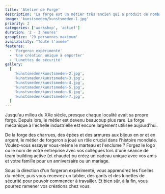 ```yaml
---
title: 'Atelier de Forge'
description: 'La forge est un métier très ancien qui a produit de nombreux objets dans le passé'
image: 'kunstsmeden/kunstsmeden-1.jpg'
priority: 2
categories: ['workshop', 'actief']
duration: '2 - 3 heures'
groupSize: '20 personnes maximum'
availability: "Toute l'année"
features:
  - 'Forgeron expérimenté'
  - 'Une création unique à emporter'
  - 'Lunettes de sécurité'
gallery:
  [
    'kunstsmeden/kunstsmeden-2.jpg',
    'kunstsmeden/kunstsmeden-3.jpg',
    'kunstsmeden/kunstsmeden-4.jpg',
    'kunstsmeden/kunstsmeden-5.jpg',
    'kunstsmeden/kunstsmeden-6.jpg',
    'kunstsmeden/kunstsmeden-7.jpg',
  ]
---
```


Jusqu'au milieu du XXe siècle, presque chaque localité avait sa propre forge. Depuis lors, le métier est devenu beaucoup plus rare. La forge mécanique à l'échelle industrielle est encore largement utilisée aujourd'hui.

De la forge des charrues, des épées et des armures aux bijoux en or et en argent, le métier de forgeron a joué un rôle crucial dans l'histoire mondiale.
Voulez-vous essayer vous-même le marteau et l'enclume ? Forgez le logo ou le nom de votre entreprise avec vos collègues lors d'une séance de team building active (et chaude) ou créez un cadeau unique avec vos amis et votre famille pour un anniversaire ou un mariage.

Sous la direction d'un forgeron expérimenté, vous apprendrez les ficelles du métier, puis vous recevrez un tablier, des gants et des lunettes de sécurité pour pouvoir commencer à travailler. Et bien sûr, à la fin, vous pourrez ramener vos créations chez vous.
